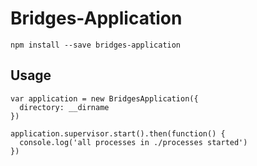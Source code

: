 # Bridges-Application

    npm install --save bridges-application

## Usage

    var application = new BridgesApplication({
      directory: __dirname
    })
  
    application.supervisor.start().then(function() {
      console.log('all processes in ./processes started')
    })

